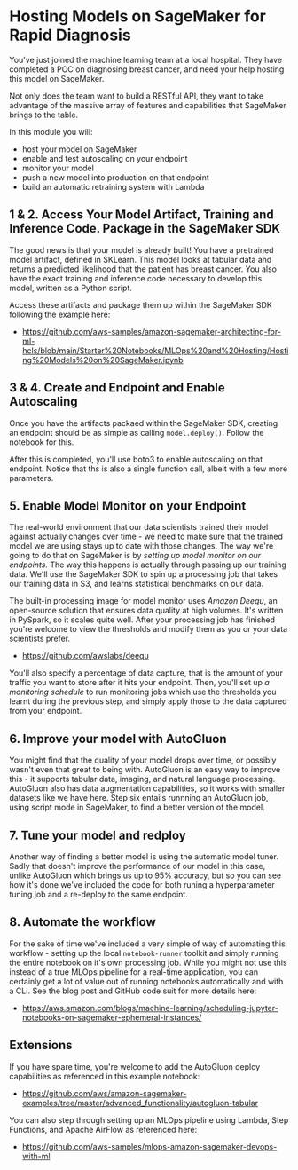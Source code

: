 # Hosting Models on SageMaker for Rapid Diagnosis
You've just joined the machine learning team at a local hospital. They have completed a POC on diagnosing breast cancer, and need your help hosting this model on SageMaker.

Not only does the team want to build a RESTful API, they want to take advantage of the massive array of features and capabilities that SageMaker brings to the table.

In this module you will:
- host your model on SageMaker
- enable and test autoscaling on your endpoint 
- monitor your model
- push a new model into production on that endpoint
- build an automatic retraining system with Lambda

## 1 & 2. Access Your Model Artifact, Training and Inference Code. Package in the SageMaker SDK
The good news is that your model is already built! You have a pretrained model artifact, defined in SKLearn. This model looks at tabular data and returns a predicted likelihood that the patient has breast cancer. You also have the exact training and inference code necessary to develop this model, written as a Python script. 

Access these artifacts and package them up within the SageMaker SDK following the example here:
- https://github.com/aws-samples/amazon-sagemaker-architecting-for-ml-hcls/blob/main/Starter%20Notebooks/MLOps%20and%20Hosting/Hosting%20Models%20on%20SageMaker.ipynb

## 3 & 4. Create and Endpoint and Enable Autoscaling
Once you have the artifacts packaed within the SageMaker SDK, creating an endpoint should be as simple as calling `model.deploy()`. Follow the notebook for this.

After this is completed, you'll use boto3 to enable autoscaling on that endpoint. Notice that ths is also a single function call, albeit with a few more parameters.

## 5. Enable Model Monitor on your Endpoint
The real-world environment that our data scientists trained their model against actually changes over time - we need to make sure that the trained model we are using stays up to date with those changes. The way we're going to do that on SageMaker is by _setting up model monitor on our endpoints._ The way this happens is actually through passing up our training data. We'll use the SageMaker SDK to spin up a processing job that takes our training data in S3, and learns statistical benchmarks on our data. 

The built-in processing image for model monitor uses _Amazon Deequ_, an open-source solution that ensures data quality at high volumes. It's written in PySpark, so it scales quite well. After your processing job has finished you're welcome to view the thresholds and modify them as you or your data scientists prefer. 
- https://github.com/awslabs/deequ

You'll also specify a percentage of data capture, that is the amount of your traffic you want to store after it hits your endpoint. Then, you'll set up _a monitoring schedule_ to run monitoring jobs which use the thresholds you learnt during the previous step, and simply apply those to the data captured from your endpoint.

## 6. Improve your model with AutoGluon
You might find that the quality of your model drops over time, or possibly wasn't even that great to being with. AutoGluon is an easy way to improve this - it supports tabular data, imaging, and natural language processing. AutoGluon also has data augmentation capabilities, so it works with smaller datasets like we have here. Step six entails runnning an AutoGluon job, using script mode in SageMaker, to find a better version of the model.

## 7. Tune your model and redploy
Another way of finding a better model is using the automatic model tuner. Sadly that doesn't improve the performance of our model in this case, unlike AutoGluon which brings us up to 95% accuracy, but so you can see how it's done we've included the code for both runing a hyperparameter tuning job and a re-deploy to the same endpoint.

## 8. Automate the workflow
For the sake of time we've included a very simple of way of automating this workflow - setting up the local `notebook-runner` toolkit and simply running the entire notebook on it's own processing job. While you might not use this instead of a true MLOps pipeline for a real-time application, you can certainly get a lot of value out of running notebooks automatically and with a CLI. See the blog post and GitHub code suit for more details here: 
- https://aws.amazon.com/blogs/machine-learning/scheduling-jupyter-notebooks-on-sagemaker-ephemeral-instances/

## Extensions
If you have spare time, you're welcome to add the AutoGluon deploy capabilities as referenced in this example notebook:
- https://github.com/aws/amazon-sagemaker-examples/tree/master/advanced_functionality/autogluon-tabular 

You can also step through setting up an MLOps pipeline using Lambda, Step Functions, and Apache AirFlow as referenced here: 
- https://github.com/aws-samples/mlops-amazon-sagemaker-devops-with-ml